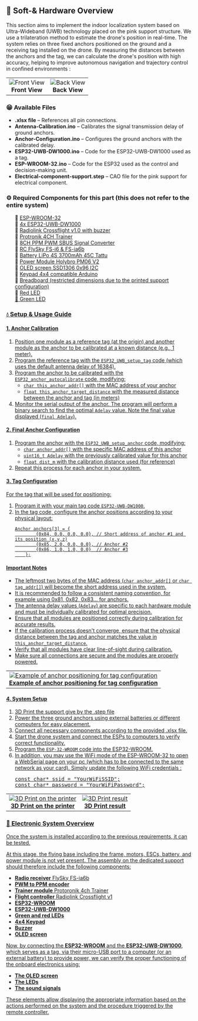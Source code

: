<h2>📂 Soft-& Hardware Overview</h2>
    <p>This section aims to implement the indoor localization system based on Ultra-Wideband (UWB) technology placed on the pink support structure. We use a trilateration method to estimate the drone's position in real-time. The system relies on three fixed anchors positioned on the ground and a receiving tag installed on the drone. By measuring the distances between the anchors and the tag, we can calculate the drone's position with high accuracy, helping to improve autonomous navigation and trajectory control in confined environments :</p>
    <table style="border: none;">
      <tr>
        <td align="center"  style="border: none;">
          <img src="https://drive.google.com/uc?export=view&id=1mhiAB3AUSWgGtcH4OUx5kZJcbENg6C26" alt="Front View" width="auto"><br>
          <b>Front View</b>
        </td>
        <td align="center"  style="border: none;">
          <img src="https://drive.google.com/uc?export=view&id=1eGuo_ZY5YsGg81ZiYGtS0nQbABL58_M9" alt="Back View" width="auto"><br>
          <b>Back View</b>
        </td>
      </tr>
    </table>
    <h3>😁 Available Files</h3>
    <ul>
        <li><strong>.xlsx file</strong> – References all pin connections.</li>
        <li><strong>Antenna-Calibration.ino</strong> – Calibrates the signal transmission delay of ground anchors.</li>
        <li><strong>Anchor-Configuration.ino</strong> – Configures the ground anchors with the calibrated delay.</li>
        <li><strong>ESP32-UWB-DW1000.ino</strong> – Code for the ESP32-UWB-DW1000 used as a tag.</li>
        <li><strong>ESP-WROOM-32.ino</strong> – Code for the ESP32 used as the control and decision-making unit.</li>
        <li><strong>Electrical-component-support.step</strong> – CAO file for the pink support for electrical component.</li>
    </ul>
    <h3>⚙️ Required Components for this part (this does not refer to the entire system)</h3>
    <ul style="list-style-type: none;">
        <li>📌 <a href="https://www.az-delivery.de/fr/products/esp32-nodemcu-module-wlan-wifi-dev-kit-c-development-board-mit-cp2102-und-usb-c-anschluss-esp-32-esp32-wroom-32-kompatibel-mit-arduino" target="_blank">ESP-WROOM-32</a></li>
        <li>📌 <a href="https://www.gotronic.fr/art-carte-esp32-uwb-dw1000-38055.htm" target="_blank">4x ESP32-UWB-DW1000</a></li>
        <li>📌 <a href="https://www.amazon.com/Radiolink-Crossflight-Controller-Integrated-Radartracker/dp/B0C2Q17CRW">Radiolink Crossflight v1.0 with buzzer</a></li>
        <li>📌 <a href="https://www.rc-passion.com/module-d-ecolage-4-voies-pour-l-entrainement/" target="_blank">Protronik 4CH Trainer</a></li>
        <li>📌 <a href="https://www.ebay.com/itm/226085044905" target="_blank">8CH PPM PWM SBUS Signal Converter</a></li>
        <li>📌 <a href="https://www.amazon.fr/RFElettronica-Transmetteur-t%C3%A9l%C3%A9commande-r%C3%A9cepteur-FS-iA10B/dp/B08YQVPX2Y" target="_blank">RC FlySky FS-i6 & FS-ia6b</a></li>
        <li>📌 <a href="https://www.studiosport.fr/batterie-lipo-4s-3700-mah-45c-xt60-tattu-a12185.html" target="_blank">Battery LiPo 4S 3700mAh 45C Tattu</a></li>
        <li>📌 <a href="https://openelab.io/fr/products/holybro-pm06-module" target="_blank">Power Module Holybro PM06 V2</a></li>
        <li>📌 <a href="https://www.az-delivery.de/fr/products/0-96zolldisplay" target="_blank">OLED screen SSD1306 0x96 I2C</a></li>
        <li>📌 <a href="https://www.az-delivery.de/fr/products/4x4-matrix-keypad" target="_blank">Keypad 4x4 compatible Arduino</a></li>
        <li>📌 <a href="https://www.amazon.fr/Breadboard-prototype-universelle-dalimentation-Raspberry/dp/B07LF84HWK" target="_blank">Breadboard (restricted dimensions due to the printed support configuration)</a></li>
        <li>📌 <a href="https://www.amazon.fr/ARCELI-Performance-Couleur-Puissance-%C3%89missives/dp/B07PVVHBNW/ref=sr_1_7?dib=eyJ2IjoiMSJ9.cZm-YS2Aq4tNyjvKj8-KAaG564tPYUAQFLwHQLojSVbnDCz-8Dclj6YFTSlwDBk6AoNv6q0foh_i-rv9wl4Dh-yMw0bpG7Q5jfmYCIs7XDl_SqoQgRy84nm2LqYE3hc_1Y3A-pXvHJfxDxQk8riJYYeO15Dw_gzYVSodg-AhxDUr-96XLG0EXKZUXxyvKxEwo8RLCI4wD1MZazhj2R55nvLllaDLlIJSSzY_cY8OxDJQTY8f5OQSvLlkJQ9mBmYDeduEWjLDd8TR4l9E938qc0VbR3mkf1LRc1hho28aUsUKaB_OsEeFZXdTOBwf3RacH1hMXBbbTDw-1XOS6LGK19wjKuDde_gclAw3A7q1SXxMaKMLFXNzfWJmpL60HKypzZrRL4dm2zAWxyXMzuqOLGPOpUm5BwX-7tQ5u270rWSTLtAO3aMXHS_QpyeclscX.3gygZ2NSXSn_hwcfh2gS7CXBOOGdzoU5mdTnjwMjlkA&dib_tag=se&keywords=led+arduino&qid=1740479071&sr=8-7l" target="_blank">Red LED
        <li>📌 <a href="https://www.amazon.fr/ARCELI-Performance-Couleur-Puissance-%C3%89missives/dp/B07PVVHBNW/ref=sr_1_7?dib=eyJ2IjoiMSJ9.cZm-YS2Aq4tNyjvKj8-KAaG564tPYUAQFLwHQLojSVbnDCz-8Dclj6YFTSlwDBk6AoNv6q0foh_i-rv9wl4Dh-yMw0bpG7Q5jfmYCIs7XDl_SqoQgRy84nm2LqYE3hc_1Y3A-pXvHJfxDxQk8riJYYeO15Dw_gzYVSodg-AhxDUr-96XLG0EXKZUXxyvKxEwo8RLCI4wD1MZazhj2R55nvLllaDLlIJSSzY_cY8OxDJQTY8f5OQSvLlkJQ9mBmYDeduEWjLDd8TR4l9E938qc0VbR3mkf1LRc1hho28aUsUKaB_OsEeFZXdTOBwf3RacH1hMXBbbTDw-1XOS6LGK19wjKuDde_gclAw3A7q1SXxMaKMLFXNzfWJmpL60HKypzZrRL4dm2zAWxyXMzuqOLGPOpUm5BwX-7tQ5u270rWSTLtAO3aMXHS_QpyeclscX.3gygZ2NSXSn_hwcfh2gS7CXBOOGdzoU5mdTnjwMjlkA&dib_tag=se&keywords=led+arduino&qid=1740479071&sr=8-7l">Green LED
    </ul>
    <h3>💧 Setup & Usage Guide</h3>
    <h4>1. Anchor Calibration</h4>
    <ol>
        <li>Position one module as a reference tag (at the origin) and another module as the anchor to be calibrated at a known distance (e.g., 1 meter).</li>
        <li>Program the reference tag with the <code>ESP32_UWB_setup_tag</code> code (which uses the default antenna delay of 16384).</li>
        <li>Program the anchor to be calibrated with the <code>ESP32_anchor_autocalibrate</code> code, modifying:
            <ul>
                <li><code>char this_anchor_addr[]</code> with the MAC address of your anchor</li>
                <li><code>float this_anchor_target_distance</code> with the measured distance between the anchor and tag (in meters)</li>
            </ul>
        </li>
        <li>Monitor the serial output of the anchor. The program will perform a binary search to find the optimal <code>Adelay</code> value. Note the final value displayed (<code>final Adelay</code>).</li>
    </ol>
    <h4>2. Final Anchor Configuration</h4>
    <ol>
        <li>Program the anchor with the <code>ESP32_UWB_setup_anchor</code> code, modifying:
            <ul>
                <li><code>char anchor_addr[]</code> with the specific MAC address of this anchor</li>
                <li><code>uint16_t Adelay</code> with the previously calibrated value for this anchor</li>
                <li><code>float dist_m</code> with the calibration distance used (for reference)</li>
            </ul>
        </li>
        <li>Repeat this process for each anchor in your system.</li>
    </ol>
    <h4>3. Tag Configuration</h4>
    <p>For the tag that will be used for positioning:</p>
    <ol>
        <li>Program it with your main tag code <code>ESP32-UWB-DW1000</code>.</li>
        <li>In the tag code, configure the anchor positions according to your physical layout:
    <pre><code>Anchor anchors[3] = {
        {0x84, 0.0, 0.0, 0.0}, // Short address of anchor #1 and its position (x,y,z)
        {0x85, 2.0, 0.0, 0.0}, // Anchor #2
        {0x86, 1.0, 1.0, 0.0}  // Anchor #3
    };</code></pre>
        </li>
    </ol>
    <h4>Important Notes</h4>
    <ul>
        <li>The leftmost two bytes of the MAC address (<code>char anchor_addr[]</code> or <code>char tag_addr[]</code>) will become the short address used in the system.</li>
        <li>It is recommended to follow a consistent naming convention, for example using 0x81, 0x82, 0x83... for anchors.</li>
        <li>The antenna delay values (<code>Adelay</code>) are specific to each hardware module and must be individually calibrated for optimal precision.</li>
        <li>Ensure that all modules are positioned correctly during calibration for accurate results.</li>
        <li>If the calibration process doesn't converge, ensure that the physical distance between the tag and anchor matches the value in <code>this_anchor_target_distance</code>.</li>
        <li>Verify that all modules have clear line-of-sight during calibration.</li>
        <li>Make sure all connections are secure and the modules are properly powered.</li>
    </ul>
    <table style="border: none;">
        <td align="center"  style="border: none;">
          <img src="https://drive.google.com/uc?export=view&id=1FGZZTgq0lUtnmhsNHxwCyO7RzLgKHPUs" alt="Example of anchor positioning for tag configuration" width="auto"><br>
          <b>Example of anchor positioning for tag configuration</b>
        </td>
    </table>
    <h4>4. System Setup</h4>
    <ol>
        <li>3D Print the support give by the .step file
        <li>Power the three ground anchors using external batteries or different computers for easy placement.</li>
        <li>Connect all necessary components according to the provided .xlsx file.</li>
        <li>Start the drone system and connect the ESPs to computers to verify correct functionality.</li>
        <li>Program the <code>ESP-32-WROOM</code> code into the ESP32-WROOM. 
        <li>In addition, you may use the WiFi mode of the ESP-WROOM-32 to open a WebSerial page on your pc (which has to be connected to the same network as your card). Simply update the following WiFi credentials : <pre>
const char* ssid = "YourWiFiSSID";
const char* password = "YourWiFiPassword";</pre>
        </li>
    </ol>
    <table style="border: none;">
        <td align="center"  style="border: none;">
          <img src="https://drive.google.com/uc?export=view&id=1CfWfBSkVuJKMw5xtFqDtPJ2En5hf7A5C" alt="3D Print on the printer" width="auto"><br>
          <b>3D Print on the printer</b>
        </td>
        <td align="center"  style="border: none;">
          <img src="https://drive.google.com/uc?export=view&id=1v2WcK0cmV-BQclsd4JV1Uzgyqit0P7hA" alt="3D Print result" width="auto"><br>
          <b>3D Print result</b>
        </td>
    </table>
<h3>🔌 Electronic System Overview</h3>
<p>Once the system is installed according to the previous requirements, it can be tested.</p>
<p>At this stage, the flying base including the frame, motors, ESCs, battery, and power module is not yet present.  
The assembly on the dedicated support should therefore include the following components:</p>
<ul>
    <li><strong>Radio receiver</strong> FlySky FS-ia6b</li>
    <li><strong>PWM to PPM encoder</strong></li>
    <li><strong>Trainer module</strong> Protoronik 4ch Trainer</li>
    <li><strong>Flight controller</strong> Radiolink Crossflight v1</li>
    <li><strong>ESP32-WROOM</strong></li>
    <li><strong>ESP32-UWB-DW1000</strong></li>
    <li><strong>Green and red LEDs</strong></li>
    <li><strong>4x4 Keypad</strong></li>
    <li><strong>Buzzer</strong></li>
    <li><strong>OLED screen</strong></li>
</ul>
<p>Now, by connecting the <strong>ESP32-WROOM</strong> and the <strong>ESP32-UWB-DW1000</strong>, which serves as a tag, 
via their micro-USB port to a computer (or an external battery) to provide power, 
we can verify the proper functioning of the onboard electronics using:</p>
<ul>
    <li><strong>The OLED screen</strong></li>
    <li><strong>The LEDs</strong></li>
    <li><strong>The sound signals</strong></li>
</ul>
<p>These elements allow displaying the appropriate information based on the actions performed on the system and the procedure 
triggered by the remote controller.</p>


